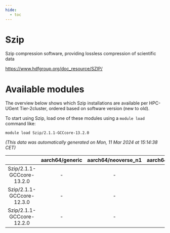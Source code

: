 ```yaml
---
hide:
  - toc
---
```


Szip
====


Szip compression software, providing lossless compression of scientific data

https://www.hdfgroup.org/doc_resource/SZIP/
# Available modules


The overview below shows which Szip installations are available per HPC-UGent Tier-2cluster, ordered based on software version (new to old).

To start using Szip, load one of these modules using a `module load` command like:

```shell
module load Szip/2.1.1-GCCcore-13.2.0
```

*(This data was automatically generated on Mon, 11 Mar 2024 at 15:14:38 CET)*  

| |aarch64/generic|aarch64/neoverse_n1|aarch64/neoverse_v1|x86_64/generic|x86_64/amd/zen2|x86_64/amd/zen3|x86_64/intel/haswell|x86_64/intel/skylake_avx512|
| :---: | :---: | :---: | :---: | :---: | :---: | :---: | :---: | :---: |
|Szip/2.1.1-GCCcore-13.2.0|-|-|-|-|-|-|-|-|
|Szip/2.1.1-GCCcore-12.3.0|-|-|-|-|-|-|-|-|
|Szip/2.1.1-GCCcore-12.2.0|-|-|-|-|-|-|-|-|
